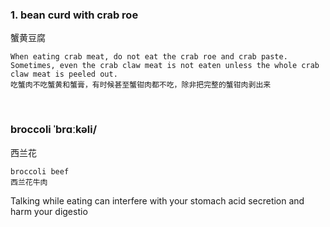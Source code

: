 ### 1. bean curd with crab roe

蟹黄豆腐

```
When eating crab meat, do not eat the crab roe and crab paste. Sometimes, even the crab claw meat is not eaten unless the whole crab claw meat is peeled out.
吃蟹肉不吃蟹黄和蟹膏，有时候甚至蟹钳肉都不吃，除非把完整的蟹钳肉剥出来
```

&nbsp;

### broccoli ˈbrɑːkəli/
西兰花
```
broccoli beef
西兰花牛肉
```

Talking while eating can interfere with your stomach acid secretion and harm your digestio

